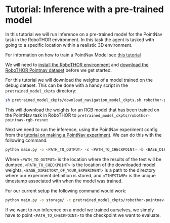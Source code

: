# Tutorial: Inference with a pre-trained model

In this tutorial we will run inference on a pre-trained model for the PointNav task
in the RoboTHOR environment. In this task the agent is tasked with going to a specific location
within a realistic 3D environment.

For information on how to train a PointNav Model see [this tutorial](training-a-pointnav-model.md)

We will need to [install the RoboTHOR environment](../installation/installation-allenact.md) and [download the 
RoboTHOR Pointnav dataset](../installation/download-datasets.md) before we get started.

For this tutorial we will download the weights of a model trained on the debug dataset.
This can be done with a handy script in the `pretrained_model_ckpts` directory:
```bash
sh pretrained_model_ckpts/download_navigation_model_ckpts.sh robothor-pointnav-rgb-resnet
```
This will download the weights for an RGB model that has been
trained on the PointNav task in RoboTHOR to `pretrained_model_ckpts/robothor-pointnav-rgb-resnet`


Next we need to run the inference, using the PointNav experiment config from the [tutorial on making a PointNav experiment](training-a-pointnav-model.md).
We can do this with the following command:

```bash
python main.py -o <PATH_TO_OUTPUT> -c <PATH_TO_CHECKPOINT> -b <BASE_DIRECTORY_OF_YOUR_EXPERIMENT> -t <TIMESTAMP>
```

Where `<PATH_TO_OUTPUT>` is the location where the results of the test will be dumped, `<PATH_TO_CHECKPOINT>` is the 
location of the downloaded model weights, `<BASE_DIRECTORY_OF_YOUR_EXPERIMENT>` is a path to the directory where 
our experiment definition is stored, and `<TIMESTAMP>` is the unique timestamp associated with when the model was
trained.
 
For our current setup the following command would work:
 
 ```bash
 python main.py -o storage/ -c pretrained_model_ckpts/robothor-pointnav-rgb-resnet/checkpoints/PointNavRobothorRGBPPO/2020-08-31_10-20-29/exp_PointNavRobothorRGBPPO__stage_00__steps_000000100800.pt -t 2020-08-31_10-20-29 -b projects/tutorials pointnav_robothor_rgb_ddppo
```

If we want to run inference on a model we trained ourselves, we simply have to point `<PATH_TO_CHECKPOINT>`
to the checkpoint we want to evaluate.
